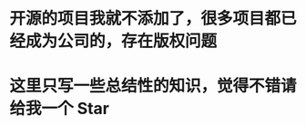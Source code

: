 













# 开源的项目我就不添加了，很多项目都已经成为公司的，存在版权问题
# 这里只写一些总结性的知识，觉得不错请给我一个 Star







































